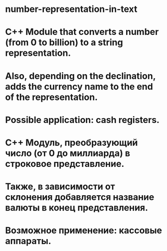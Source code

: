 # number-representation-in-text
# C++ Module that converts a number (from 0 to billion) to a string representation.
# Also, depending on the declination, adds the currency name to the end of the representation.
# Possible application: cash registers.

# C++ Модуль, преобразующий число (от 0 до миллиарда) в строковое представление.
# Также, в зависимости от склонения добавляется название валюты в конец представления.
# Возможное применение: кассовые аппараты.
